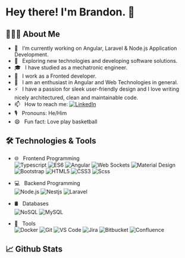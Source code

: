 # Hey there! I'm Brandon. 👋
## 👨🏻‍💻 About Me

- 🔭 &nbsp; I’m currently working on Angular, Laravel & Node.js Application Development.
- 🤔 &nbsp; Exploring new technologies and developing software solutions.
- 🎓 &nbsp; I have studied as a mechatronic engineer.
- 💼 &nbsp; I work as a Fronted developer.
- 🌱 &nbsp; I am an enthusiast in Angular and Web Technologies in general.
- ⚡ &nbsp; I have a passion for sleek user-friendly design and I love writing nicely architectured, clean and maintainable code.
- 📫 &nbsp; How to reach me: [![LinkedIn](https://img.shields.io/badge/LinkedIn-blue?style=social&style=flat&logo=linkedin&labelColor=blue&label)](https://www.linkedin.com/in/brandon-castillo-46bb601a0/)
- 🎙 &nbsp; Pronouns: He/Him
- 😄 &nbsp; Fun fact: Love play basketball

## 🛠 Technologies & Tools

- 🌐 &nbsp; Frontend Programming <br />
  ![Typescript](https://img.shields.io/badge/-Typescript-grey?style=for-the-badge&logo=typescript&logoColor=white&labelColor=e03131)
  ![ES6](https://img.shields.io/badge/-JavaScript-grey?style=for-the-badge&logo=javascript&logoColor=white&labelColor=e03131)
  ![Angular](https://img.shields.io/badge/-Angular-grey?style=for-the-badge&logo=angular&logoColor=white&labelColor=e03131)
  ![Web Sockets](https://img.shields.io/badge/-Web%20Sockets-grey?style=for-the-badge&logo=socket.io&logoColor=white&labelColor=e03131)
  ![Material Design](https://img.shields.io/badge/-Material%20Design-grey?style=for-the-badge&logo=material-design&logoColor=white&labelColor=e03131)
  ![Bootstrap](https://img.shields.io/badge/-Bootstrap-grey?style=for-the-badge&logo=Bootstrap&logoColor=white&labelColor=e03131)
  ![HTML5](https://img.shields.io/badge/html%205-grey?style=for-the-badge&logo=html5&logoColor=white&labelColor=e03131)
  ![CSS3](https://img.shields.io/badge/css%203-grey?style=for-the-badge&logo=css3&logoColor=white&labelColor=e03131)
  ![Scss](https://img.shields.io/badge/sass-grey?style=for-the-badge&logo=sass&logoColor=white&labelColor=e03131)

- 💻 &nbsp; Backend Programming <br />
  ![Node.js](https://img.shields.io/badge/-Node.js-grey?style=for-the-badge&logo=node.js&logoColor=white&labelColor=e03131)
  ![Nestjs](https://img.shields.io/badge/-Nestjs-grey?style=for-the-badge&logo=nestjs&logoColor=white&labelColor=e03131)
  ![Laravel](https://img.shields.io/badge/-Laravel-grey?style=for-the-badge&logo=laravel&logoColor=white&labelColor=e03131)

  

- 🛢 &nbsp; Databases <br />
  ![NoSQL](https://img.shields.io/badge/-NoSQL-grey?style=for-the-badge&logo=mongodb&logoColor=white&labelColor=e03131)
  ![MySQL](https://img.shields.io/badge/-MySQL-grey?style=for-the-badge&logo=mysql&logoColor=white&labelColor=e03131)

- 🔧 &nbsp; Tools <br />
  ![Docker](https://img.shields.io/badge/-Docker-grey?style=for-the-badge&logo=docker&logoColor=white&labelColor=e03131)
  ![Git](https://img.shields.io/badge/-Git-grey?style=for-the-badge&logo=git&logoColor=white&labelColor=e03131)
  ![VS Code](https://img.shields.io/badge/-VS%20Code-grey?style=for-the-badge&logo=visual-studio-code&logoColor=white&labelColor=e03131)
  ![Jira](https://img.shields.io/badge/-Jira-grey?style=for-the-badge&logo=jira&logoColor=white&labelColor=e03131)
  ![Bitbucket](https://img.shields.io/badge/-Bitbucket-grey?style=for-the-badge&logo=bitbucket&logoColor=white&labelColor=e03131)
  ![Confluence](https://img.shields.io/badge/-Confluence-grey?style=for-the-badge&logo=confluence&logoColor=white&labelColor=e03131)



## 📈 Github Stats
